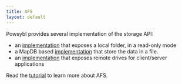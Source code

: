 ```yaml
---
title: AFS
layout: default
---
```


Powsybl provides several implementation of the storage API:
- an [implementation](afs-local.md) that exposes a local folder, in a read-only mode
- a MapDB based [implementation](afs-mapdb.md) that store the data in a file.
- an [implementation](afs-remote.md) that exposes remote drives for client/server applications 

Read the [tutorial](../tutorials/afs/afs.md) to learn more about AFS.

